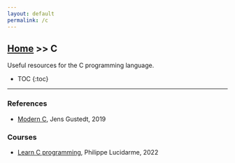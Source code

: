 ```yaml
---
layout: default
permalink: /c
---
```


## [Home](/) >> C

Useful resources for the C programming language.

* TOC
{:toc}

* * *

### References

* [Modern C](https://gustedt.gitlabpages.inria.fr/modern-c/), Jens Gustedt, 2019

### Courses

* [Learn C programming](https://lucidar.me/en/c-class/learn-c-programming/), Philippe Lucidarme, 2022
